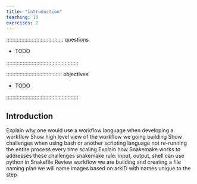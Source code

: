 ```yaml
---
title: "Introduction"
teaching: 10
exercises: 2
---
```


:::::::::::::::::::::::::::::::::::::: questions 

- TODO

::::::::::::::::::::::::::::::::::::::::::::::::

::::::::::::::::::::::::::::::::::::: objectives

- TODO

::::::::::::::::::::::::::::::::::::::::::::::::

## Introduction

Explain why one would use a workflow language when developing a workflow
Show high level view of the workflow we going building
	Show challenges when using bash or another scripting language
		not re-running the entire process every time
		scaling
Explain how Snakemake works to addresses these challenges
snakemake rule: input, output, shell
can use python in Snakefile
Review workflow we are building and creating a file naming plan
	we will name images based on arkID with names unique to the step


